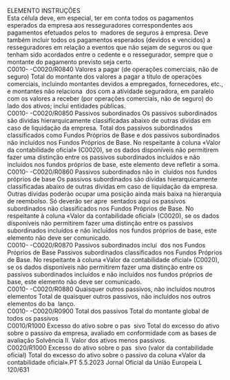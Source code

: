  
ELEMENTO  INSTRUÇÕES  
Esta célula deve, em especial, ter em conta todos os pagamentos esperados da 
empresa aos resseguradores correspondentes aos pagamentos efetuados pelos to ­
madores de seguros à empresa. 
Deve também incluir todos os pagamentos esperados (devidos e vencidos) a 
resseguradores em relação a eventos que não sejam de seguros ou que tenham 
sido acordados entre o cedente e o ressegurador, sempre que o montante do 
pagamento previsto seja certo.  
C0010- 
-C0020/R0840  Valores a pagar (de operações 
comerciais, não de seguro)  Total do montante dos valores a pagar a título de operações comerciais, incluindo 
montantes devidos a empregados, fornecedores, etc., e montantes não relaciona ­
dos com a atividade seguradora, em paralelo com os valores a receber (por 
operações comerciais, não de seguro) do lado dos ativos; inclui entidades públicas.  
C0010- 
-C0020/R0850  Passivos subordinados  Os passivos subordinados são dívidas hierarquicamente classificadas abaixo de 
outras dívidas em caso de liquidação da empresa. Total dos passivos subordinados 
classificados como Fundos Próprios de Base e dos passivos subordinados não 
incluídos nos Fundos Próprios de Base. 
No respeitante à coluna «Valor da contabilidade oficial» (C0020), se os dados 
disponíveis não permitirem fazer uma distinção entre os passivos subordinados 
incluídos e não incluídos nos fundos próprios de base, este elemento deve refletir 
a soma.  
C0010- 
-C0020/R0860  Passivos subordinados não in ­
cluídos nos fundos próprios de 
base  Os passivos subordinados são dívidas hierarquicamente classificadas abaixo de 
outras dívidas em caso de liquidação da empresa. Outras dívidas poderão ocupar 
uma posição ainda mais baixa na hierarquia de reembolso. Só deverão ser apre ­
sentados aqui os passivos subordinados não classificados nos Fundos Próprios de 
Base. 
No respeitante à coluna «Valor da contabilidade oficial» (C0020), se os dados 
disponíveis não permitirem fazer uma distinção entre os passivos subordinados 
incluídos e não incluídos nos fundos próprios de base, este elemento não deve ser 
comunicado.  
C0010- 
-C0020/R0870  Passivos subordinados incluí ­
dos nos Fundos Próprios de 
Base  Passivos subordinados classificados nos Fundos Próprios de Base. 
No respeitante à coluna «Valor da contabilidade oficial» (C0020), se os dados 
disponíveis não permitirem fazer uma distinção entre os passivos subordinados 
incluídos e não incluídos nos fundos próprios de base, este elemento não deve ser 
comunicado.  
C0010- 
-C0020/R0880  Quaisquer outros passivos, não 
incluídos noutros elementos  Total de quaisquer outros passivos, não incluídos nos outros elementos do ba ­
lanço.  
C0010- 
-C0020/R0900  Total dos passivos  Total do montante global de todos os passivos  
C0010/R1000  Excesso do ativo sobre o pas ­
sivo  Total do excesso do ativo sobre o passivo da empresa, avaliado em conformidade 
com as bases de avaliação Solvência II. Valor dos ativos menos passivos.  
C0020/R1000  Excesso do ativo sobre o pas ­
sivo 
(valor da contabilidade oficial)  Total do excesso do ativo sobre o passivo da coluna «Valor da contabilidade 
oficial».PT  5.5.2023 Jornal Oficial da União Europeia L 120/631